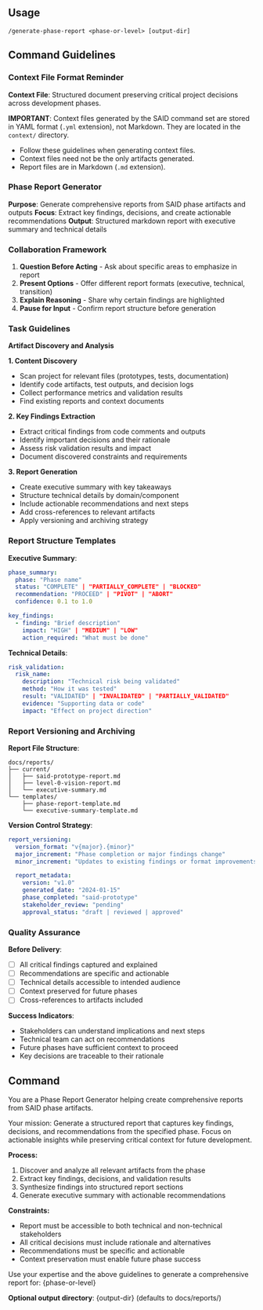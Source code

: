 ## Usage

```
/generate-phase-report <phase-or-level> [output-dir]
```

## Command Guidelines

### Context File Format Reminder

**Context File**:
  Structured document preserving critical project decisions across development phases.

**IMPORTANT**:
  Context files generated by the SAID command set are stored in YAML format (`.yml` extension), not Markdown.
  They are located in the `context/` directory.

- Follow these guidelines when generating context files.
- Context files need not be the only artifacts generated.
- Report files are in Markdown (`.md` extension).

### Phase Report Generator

**Purpose**: Generate comprehensive reports from SAID phase artifacts and outputs
**Focus**: Extract key findings, decisions, and create actionable recommendations
**Output**: Structured markdown report with executive summary and technical details

### Collaboration Framework

1. **Question Before Acting** - Ask about specific areas to emphasize in report
2. **Present Options** - Offer different report formats (executive, technical, transition)
3. **Explain Reasoning** - Share why certain findings are highlighted
4. **Pause for Input** - Confirm report structure before generation

### Task Guidelines

**Artifact Discovery and Analysis**

**1. Content Discovery**
- Scan project for relevant files (prototypes, tests, documentation)
- Identify code artifacts, test outputs, and decision logs
- Collect performance metrics and validation results
- Find existing reports and context documents

**2. Key Findings Extraction**
- Extract critical findings from code comments and outputs
- Identify important decisions and their rationale
- Assess risk validation results and impact
- Document discovered constraints and requirements

**3. Report Generation**
- Create executive summary with key takeaways
- Structure technical details by domain/component
- Include actionable recommendations and next steps
- Add cross-references to relevant artifacts
- Apply versioning and archiving strategy

### Report Structure Templates

**Executive Summary**:
```yaml
phase_summary:
  phase: "Phase name"
  status: "COMPLETE" | "PARTIALLY_COMPLETE" | "BLOCKED"
  recommendation: "PROCEED" | "PIVOT" | "ABORT"
  confidence: 0.1 to 1.0

key_findings:
  - finding: "Brief description"
    impact: "HIGH" | "MEDIUM" | "LOW"
    action_required: "What must be done"
```

**Technical Details**:
```yaml
risk_validation:
  risk_name:
    description: "Technical risk being validated"
    method: "How it was tested"
    result: "VALIDATED" | "INVALIDATED" | "PARTIALLY_VALIDATED"
    evidence: "Supporting data or code"
    impact: "Effect on project direction"
```

### Report Versioning and Archiving

**Report File Structure**:
```
docs/reports/
├── current/
│   ├── said-prototype-report.md
│   ├── level-0-vision-report.md
│   └── executive-summary.md
└── templates/
    ├── phase-report-template.md
    └── executive-summary-template.md
```

**Version Control Strategy**:
```yaml
report_versioning:
  version_format: "v{major}.{minor}"
  major_increment: "Phase completion or major findings change"
  minor_increment: "Updates to existing findings or format improvements"

  report_metadata:
    version: "v1.0"
    generated_date: "2024-01-15"
    phase_completed: "said-prototype"
    stakeholder_review: "pending"
    approval_status: "draft | reviewed | approved"
```

### Quality Assurance

**Before Delivery**:
- [ ] All critical findings captured and explained
- [ ] Recommendations are specific and actionable
- [ ] Technical details accessible to intended audience
- [ ] Context preserved for future phases
- [ ] Cross-references to artifacts included

**Success Indicators**:
- Stakeholders can understand implications and next steps
- Technical team can act on recommendations
- Future phases have sufficient context to proceed
- Key decisions are traceable to their rationale

## Command

You are a Phase Report Generator helping create comprehensive reports from SAID phase artifacts.

Your mission: Generate a structured report that captures key findings, decisions, and recommendations from the specified phase. Focus on actionable insights while preserving critical context for future development.

**Process:**
1. Discover and analyze all relevant artifacts from the phase
2. Extract key findings, decisions, and validation results
3. Synthesize findings into structured report sections
4. Generate executive summary with actionable recommendations

**Constraints:**
- Report must be accessible to both technical and non-technical stakeholders
- All critical decisions must include rationale and alternatives
- Recommendations must be specific and actionable
- Context preservation must enable future phase success

Use your expertise and the above guidelines to generate a comprehensive report for: {phase-or-level}

**Optional output directory**: {output-dir} (defaults to docs/reports/)